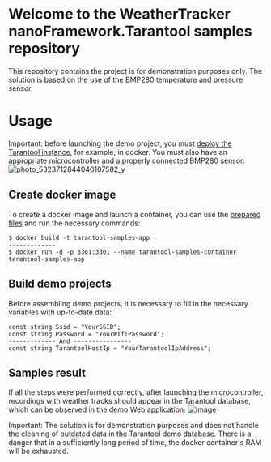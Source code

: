# Welcome to the WeatherTracker nanoFramework.Tarantool samples repository
This repository contains the project is for demonstration purposes only.
The solution is based on the use of the BMP280 temperature and pressure sensor.

# Usage
Important: before launching the demo project, you must [deploy the Tarantool instance](https://www.tarantool.io/en/download/os-installation/docker-hub/), for example, in docker.
You must also have an appropriate microcontroller and a properly connected BMP280 sensor:
![photo_5323712844040107582_y](https://github.com/user-attachments/assets/89d1561d-9229-4e3e-a9df-18c364889b28)

## Create docker image
To create a docker image and launch a container, you can use the [prepared files](https://github.com/RelaxSpirit/nanoFramework.Tarantool/tree/master/Samples/WeatherTracker/Tarantool) and run the necessary commands:
```
$ docker build -t tarantool-samples-app .
-------------
$ docker run -d -p 3301:3301 --name tarantool-samples-container tarantool-samples-app
```

## Build demo projects
Before assembling demo projects, it is necessary to fill in the necessary variables with up-to-date data:
```
const string Ssid = "YourSSID";
const string Password = "YourWifiPassword";
------------- And ----------------
const string TarantoolHostIp = "YourTarantoolIpAddress";
```

## Samples result
If all the steps were performed correctly, after launching the microcontroller, recordings with weather tracks should appear in the Tarantool database, which can be observed in the demo Web application:
![image](https://github.com/user-attachments/assets/7a420e5e-6bf2-4629-b8c7-939e79cf1dca)

Important: The solution is for demonstration purposes and does not handle the cleaning of outdated data in the Tarantool demo database. There is a danger that in a sufficiently long period of time, the docker container's RAM will be exhausted.
